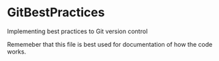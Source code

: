 # GitBestPractices
Implementing best practices to Git version control

Rememeber that this file is best used for documentation of how the code works.
